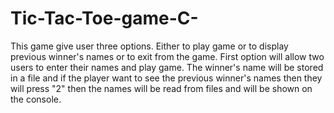 # Tic-Tac-Toe-game-C-
This game give user three options. Either to play game or to display previous winner's names or to exit from the game. First option will allow two users to enter their names and play game. The winner's name will be stored in a file and if the player want to see the previous winner's names then they will press "2" then the names will be read from files and will be shown on the console.
